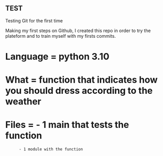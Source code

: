 ## TEST
Testing Git for the first time

Making my first steps on Github, I created this repo in order to try the plateform and to train myself with my firsts commits. 

# Language = python 3.10
# What = function that indicates how you should dress according to the weather
# Files = - 1 main that tests the function 
          - 1 module with the function

